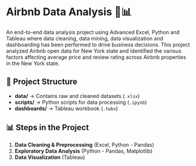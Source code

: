 # Airbnb Data Analysis 🏡📊  
An end-to-end data analysis project using Advanced Excel, Python and Tableau where data cleaning, data mining, data visualization and dashboarding has been performed to drive business decisions.
This project analyzed Airbnb open data for New York state and identified the various factors affecting average price and review rating across Airbnb properties in the New York state.

## 📂 Project Structure  
- **data/** → Contains raw and cleaned datasets (`.xlsx`)  
- **scripts/** → Python scripts for data processing (`.ipynb`)  
- **dashboards/** → Tableau workbook (`.twbx`)  

## 📊 Steps in the Project  
1. **Data Cleaning & Preprocessing** (Excel, Python - Pandas)  
2. **Exploratory Data Analysis** (Python - Pandas, Matplotlib)  
3. **Data Visualization** (Tableau)
